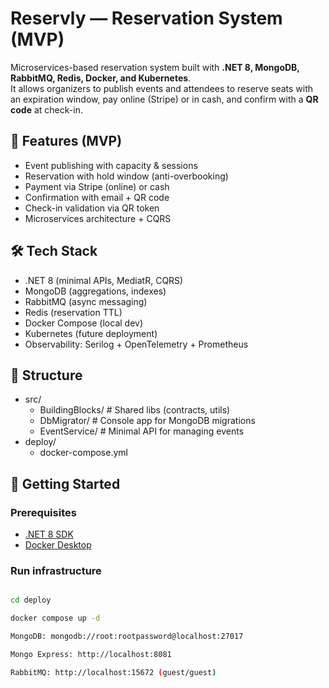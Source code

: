 # Reservly — Reservation System (MVP)

Microservices-based reservation system built with **.NET 8, MongoDB, RabbitMQ, Redis, Docker, and Kubernetes**.  
It allows organizers to publish events and attendees to reserve seats with an expiration window, pay online (Stripe) or in cash, and confirm with a **QR code** at check-in.

## 🚀 Features (MVP)
- Event publishing with capacity & sessions
- Reservation with hold window (anti-overbooking)
- Payment via Stripe (online) or cash
- Confirmation with email + QR code
- Check-in validation via QR token
- Microservices architecture + CQRS

## 🛠️ Tech Stack
- .NET 8 (minimal APIs, MediatR, CQRS)
- MongoDB (aggregations, indexes)
- RabbitMQ (async messaging)
- Redis (reservation TTL)
- Docker Compose (local dev)
- Kubernetes (future deployment)
- Observability: Serilog + OpenTelemetry + Prometheus

## 📂 Structure
- src/
    - BuildingBlocks/ # Shared libs (contracts, utils)
    - DbMigrator/ # Console app for MongoDB migrations
    - EventService/ # Minimal API for managing events
- deploy/
    - docker-compose.yml

## 🔧 Getting Started

### Prerequisites
- [.NET 8 SDK](https://dotnet.microsoft.com/)
- [Docker Desktop](https://www.docker.com/)

### Run infrastructure
```bash

cd deploy

docker compose up -d    

MongoDB: mongodb://root:rootpassword@localhost:27017

Mongo Express: http://localhost:8081

RabbitMQ: http://localhost:15672 (guest/guest)
